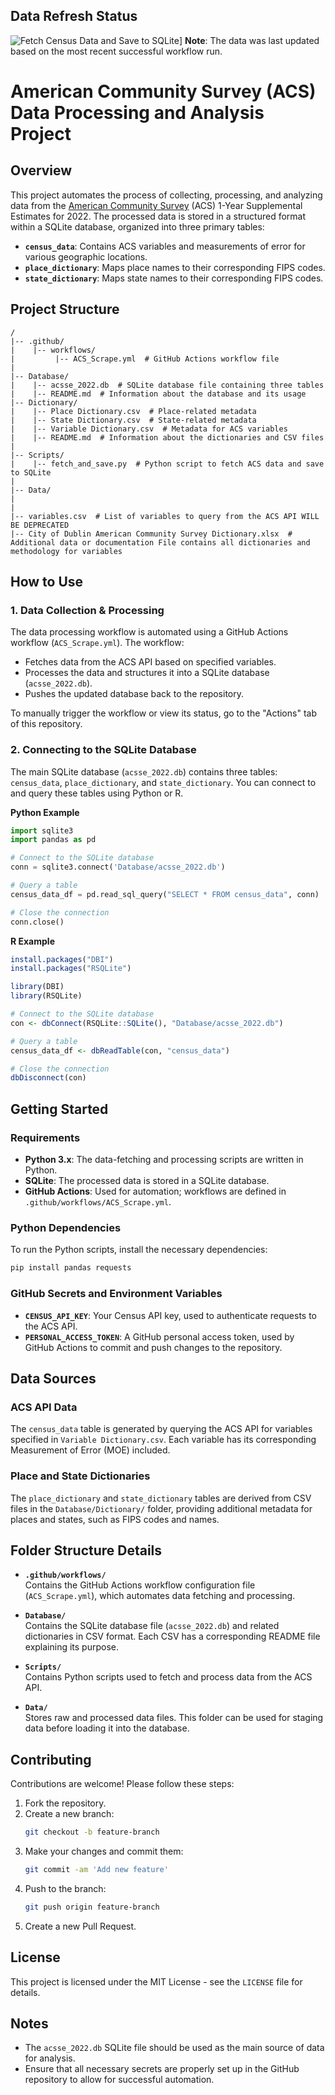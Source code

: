 ## Data Refresh Status

![Fetch Census Data and Save to SQLite](https://github.com/brutus-the-homeschooler/Capstone/actions/workflows/ACS_Scrape.yml/badge.svg)]
**Note**: The data was last updated based on the most recent successful workflow run.

# American Community Survey (ACS) Data Processing and Analysis Project

## Overview
This project automates the process of collecting, processing, and analyzing data from the [American Community Survey](https://www.census.gov/programs-surveys/acs/data/summary-file.html) (ACS) 1-Year Supplemental Estimates for 2022. The processed data is stored in a structured format within a SQLite database, organized into three primary tables:

- **`census_data`**: Contains ACS variables and measurements of error for various geographic locations.
- **`place_dictionary`**: Maps place names to their corresponding FIPS codes.
- **`state_dictionary`**: Maps state names to their corresponding FIPS codes.

## Project Structure

```
/
|-- .github/
|    |-- workflows/
|         |-- ACS_Scrape.yml  # GitHub Actions workflow file
|
|-- Database/
|    |-- acsse_2022.db  # SQLite database file containing three tables
|    |-- README.md  # Information about the database and its usage
|-- Dictionary/
|    |-- Place Dictionary.csv  # Place-related metadata
|    |-- State Dictionary.csv  # State-related metadata
|    |-- Variable Dictionary.csv  # Metadata for ACS variables
|    |-- README.md  # Information about the dictionaries and CSV files
|
|-- Scripts/
|    |-- fetch_and_save.py  # Python script to fetch ACS data and save to SQLite
|
|-- Data/
|   
|
|-- variables.csv  # List of variables to query from the ACS API WILL BE DEPRECATED
|-- City of Dublin American Community Survey Dictionary.xlsx  # Additional data or documentation File contains all dictionaries and methodology for variables
```

## How to Use

### 1. Data Collection & Processing
The data processing workflow is automated using a GitHub Actions workflow (`ACS_Scrape.yml`). The workflow:

- Fetches data from the ACS API based on specified variables.
- Processes the data and structures it into a SQLite database (`acsse_2022.db`).
- Pushes the updated database back to the repository.

To manually trigger the workflow or view its status, go to the "Actions" tab of this repository.

### 2. Connecting to the SQLite Database
The main SQLite database (`acsse_2022.db`) contains three tables: `census_data`, `place_dictionary`, and `state_dictionary`. You can connect to and query these tables using Python or R.

**Python Example**

```python
import sqlite3
import pandas as pd

# Connect to the SQLite database
conn = sqlite3.connect('Database/acsse_2022.db')

# Query a table
census_data_df = pd.read_sql_query("SELECT * FROM census_data", conn)

# Close the connection
conn.close()
```

**R Example**

```r
install.packages("DBI")
install.packages("RSQLite")

library(DBI)
library(RSQLite)

# Connect to the SQLite database
con <- dbConnect(RSQLite::SQLite(), "Database/acsse_2022.db")

# Query a table
census_data_df <- dbReadTable(con, "census_data")

# Close the connection
dbDisconnect(con)
```

## Getting Started

### Requirements
- **Python 3.x**: The data-fetching and processing scripts are written in Python.
- **SQLite**: The processed data is stored in a SQLite database.
- **GitHub Actions**: Used for automation; workflows are defined in `.github/workflows/ACS_Scrape.yml`.

### Python Dependencies
To run the Python scripts, install the necessary dependencies:

```bash
pip install pandas requests
```

### GitHub Secrets and Environment Variables
- **`CENSUS_API_KEY`**: Your Census API key, used to authenticate requests to the ACS API.
- **`PERSONAL_ACCESS_TOKEN`**: A GitHub personal access token, used by GitHub Actions to commit and push changes to the repository.

## Data Sources

### ACS API Data
The `census_data` table is generated by querying the ACS API for variables specified in `Variable Dictionary.csv`. Each variable has its corresponding Measurement of Error (MOE) included.

### Place and State Dictionaries
The `place_dictionary` and `state_dictionary` tables are derived from CSV files in the `Database/Dictionary/` folder, providing additional metadata for places and states, such as FIPS codes and names.

## Folder Structure Details

- **`.github/workflows/`**  
  Contains the GitHub Actions workflow configuration file (`ACS_Scrape.yml`), which automates data fetching and processing.

- **`Database/`**  
  Contains the SQLite database file (`acsse_2022.db`) and related dictionaries in CSV format. Each CSV has a corresponding README file explaining its purpose.

- **`Scripts/`**  
  Contains Python scripts used to fetch and process data from the ACS API.

- **`Data/`**  
  Stores raw and processed data files. This folder can be used for staging data before loading it into the database.

## Contributing

Contributions are welcome! Please follow these steps:

1. Fork the repository.
2. Create a new branch:
    ```bash
    git checkout -b feature-branch
    ```
3. Make your changes and commit them:
    ```bash
    git commit -am 'Add new feature'
    ```
4. Push to the branch:
    ```bash
    git push origin feature-branch
    ```
5. Create a new Pull Request.

## License
This project is licensed under the MIT License - see the `LICENSE` file for details.

## Notes
- The `acsse_2022.db` SQLite file should be used as the main source of data for analysis.
- Ensure that all necessary secrets are properly set up in the GitHub repository to allow for successful automation.
